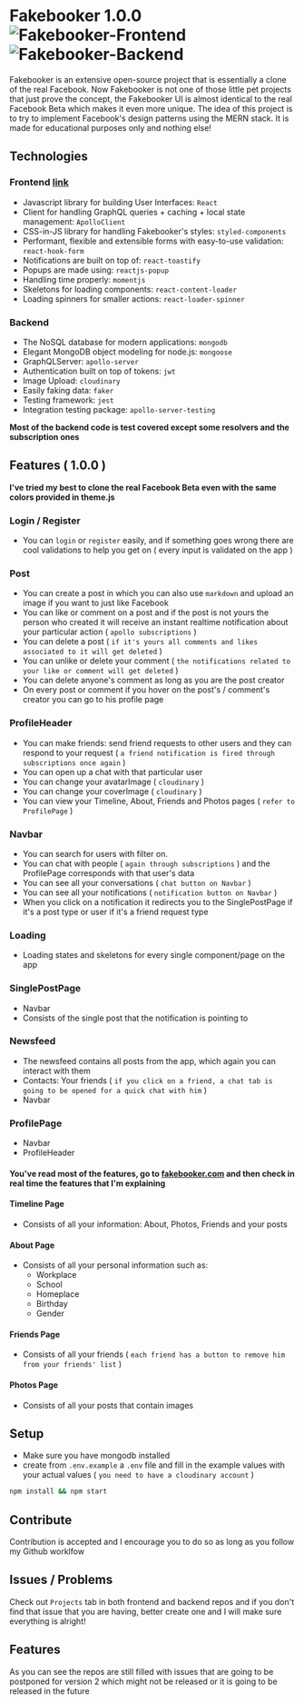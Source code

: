 # Fakebooker 1.0.0 ![Fakebooker-Frontend](https://github.com/KristianWEB/fakebooker-frontend/workflows/Fakebooker-Frontend/badge.svg) ![Fakebooker-Backend](https://github.com/KristianWEB/fakebooker-backend/workflows/Fakebooker-Backend/badge.svg)

Fakebooker is an extensive open-source project that is essentially a clone of the real Facebook. Now Fakebooker is not one of those little pet projects that just prove the concept, the Fakebooker UI is almost identical to the real Facebook Beta which makes it even more unique. The idea of this project is to try to implement Facebook's design patterns using the MERN stack. It is made for educational purposes only and nothing else!

## Technologies

### Frontend [link](https://github.com/KristianWEB/fakebooker-frontend)
* Javascript library for building User Interfaces: `React`
* Client for handling GraphQL queries + caching + local state management: `ApolloClient`
* CSS-in-JS library for handling Fakebooker's styles: `styled-components`
* Performant, flexible and extensible forms with easy-to-use validation: `react-hook-form`
* Notifications are built on top of: `react-toastify`
* Popups are made using: `reactjs-popup`
* Handling time properly: `momentjs`
* Skeletons for loading components: `react-content-loader`
* Loading spinners for smaller actions: `react-loader-spinner`


### Backend
* The NoSQL database for modern applications: `mongodb`
* Elegant MongoDB object modeling for node.js: `mongoose`
* GraphQLServer: `apollo-server`
* Authentication built on top of tokens: `jwt`
* Image Upload: `cloudinary`
* Easily faking data: `faker`
* Testing framework: `jest`
* Integration testing package: `apollo-server-testing`

**Most of the backend code is test covered except some resolvers and the subscription ones**

## Features ( 1.0.0 )
**I've tried my best to clone the real Facebook Beta even with the same colors provided in theme.js**
### Login / Register
* You can `login` or `register` easily, and if something goes wrong there are cool validations to help you get on ( every input is validated on the app )

### Post
* You can create a post in which you can also use `markdown` and upload an image if you want to just like Facebook
* You can like or comment on a post and if the post is not yours the person who created it will receive an instant realtime notification about your particular action ( `apollo subscriptions` )
* You can delete a post ( `if it's yours all comments and likes associated to it will get deleted` )
* You can unlike or delete your comment ( `the notifications related to your like or comment will get deleted` )
* You can delete anyone's comment as long as you are the post creator
* On every post or comment if you hover on the post's / comment's creator you can go to his profile page

### ProfileHeader
* You can make friends: send friend requests to other users and they can respond to your request ( `a friend notification is fired through subscriptions once again` )
* You can open up a chat with that particular user
* You can change your avatarImage ( `cloudinary` )
* You can change your coverImage ( `cloudinary` )
* You can view your Timeline, About, Friends and Photos pages ( `refer to ProfilePage` )

### Navbar
* You can search for users with filter on.
* You can chat with people ( `again through subscriptions` ) and the ProfilePage corresponds with that user's data
* You can see all your conversations ( `chat button on Navbar` )
* You can see all your notifications ( `notification button on Navbar` )
* When you click on a notification it redirects you to the SinglePostPage if it's a post type or user if it's a friend request type

### Loading
* Loading states and skeletons for every single component/page on the app

### SinglePostPage
* Navbar
* Consists of the single post that the notification is pointing to
### Newsfeed
* The newsfeed contains all posts from the app, which again you can interact with them
* Contacts: Your friends ( `if you click on a friend, a chat tab is going to be opened for a quick chat with him` )
* Navbar

### ProfilePage
* Navbar
* ProfileHeader
#### You've read most of the features, go to [fakebooker.com](https://fakebooker.com) and then check in real time the features that I'm explaining
 #### Timeline Page
  * Consists of all your information: About, Photos, Friends and your posts
 #### About Page
  * Consists of all your personal information such as:
    - Workplace
    - School
    - Homeplace
    - Birthday
    - Gender
 #### Friends Page
   * Consists of all your friends ( `each friend has a button to remove him from your friends' list` )
 #### Photos Page
   * Consists of all your posts that contain images
   
## Setup
* Make sure you have mongodb installed
* create from `.env.example` a `.env` file and fill in the example values with your actual values ( `you need to have a cloudinary account` )
 ```sh
 npm install && npm start
 ```
 
 ## Contribute
 Contribution is accepted and I encourage you to do so as long as you follow my Github worklfow
 
 ## Issues / Problems
 Check out `Projects` tab in both frontend and backend repos and if you don't find that issue that you are having, better create one and  I will make sure everything is alright!
 
 ## Features
 As you can see the repos are still filled with issues that are going to be postponed for version 2 which might not be released or it is going to be released in the future
